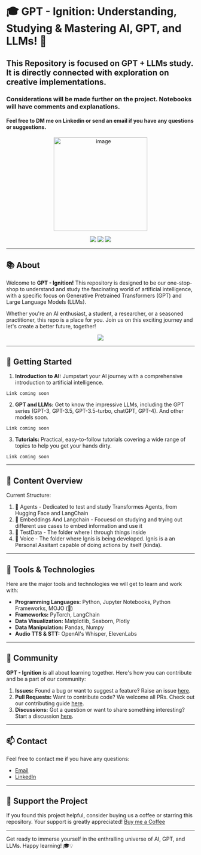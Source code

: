 # 🎓 GPT - Ignition: Understanding, Studying & Mastering AI, GPT, and LLMs! 🧠

## This Repository is focused on GPT + LLMs study. It is directly connected with exploration on creative implementations.

### Considerations will be made further on the project. Notebooks will have comments and explanations.
#### Feel free to DM me on Linkedin or send an email if you have any questions or suggestions.

<p align="center">
  <img src="https://www.microsoft.com/en-us/research/uploads/prod/2020/07/newsletter-option-8-neural-network-3-1-640x360.png" alt="image" width="250"/>
</p>

<p align="center">
    <img src="https://img.shields.io/badge/study%3F-yes!-brightgreen">
    <img src="https://img.shields.io/badge/GPT%3F-is%20awesome-blue">
    <img src="https://img.shields.io/badge/Do%20I%20know%20what%20I'm%20doing-I%20have%20half%20an%20idea-red">
</p>

---

## 📚 About

Welcome to **GPT - Ignition!** This repository is designed to be our one-stop-shop to understand and study the fascinating world of artificial intelligence, with a specific focus on Generative Pretrained Transformers (GPT) and Large Language Models (LLMs).

Whether you're an AI enthusiast, a student, a researcher, or a seasoned practitioner, this repo is a place for you. Join us on this exciting journey and let's create a better future, together!

<p align="center">
  <img src="https://cdn.leonardo.ai/users/7277ef1e-ff90-4a14-9e4d-26bbc0d2c6c6/generations/ba6ecf1f-753f-448f-b10a-5e5db133418c/Leonardo_Signature_A_bronze_statue_of_a_tall_man_stands_in_awe_2.jpg"/>
</p>

---

## 🚀 Getting Started

1. **Introduction to AI:** Jumpstart your AI journey with a comprehensive introduction to artificial intelligence.

<!--     [Start Here ➡️](link-to-intro-to-ai.com) -->
    Link coming soon
    
2. **GPT and LLMs:** Get to know the impressive LLMs, including the GPT series (GPT-3, GPT-3.5, GPT-3.5-turbo, chatGPT, GPT-4). And other models soon.

<!--     [Dive Deeper ➡️](link-to-gpt-and-llms.com) -->
    Link coming soon

3. **Tutorials:** Practical, easy-to-follow tutorials covering a wide range of topics to help you get your hands dirty.

<!--     [Learn by Doing ➡️](link-to-tutorials.com) -->
    Link coming soon

---

## 📂 Content Overview

Current Structure:
  1. 📂 Agents - Dedicated to test and study Transformes Agents, from Hugging Face and LangChain
  2. 📂 Embeddings And Langchain - Focuesd on studying and trying out different use cases to embed information and use it
  3. 📂 TestData - The folder where I through things inside
  4. 📂 Voice - The folder where Ignis is being developed. Ignis is a an Personal Assitant capable of doing actions by itself (kinda).
<!-- 1. **Introduction to AI**
2. **Deep Learning**
3. **NLP (Natural Language Processing)**
4. **GPT Overview**
5. **In-depth Study of GPT Series**
6. **Introduction to LLMs**
7. **AI Ethics**
8. **Tutorials & Hands-On Guides**
9. **Case Studies**
10. **Research Papers & Other Resources**

Find the detailed content structure [here](link-to-detailed-content-structure.com). -->

---

## 🧰 Tools & Technologies

Here are the major tools and technologies we will get to learn and work with:

- **Programming Languages:** Python, Jupyter Notebooks, Python Frameworks, MOJO (🤔)
- **Frameworks:** PyTorch, LangChain
- **Data Visualization:** Matplotlib, Seaborn, Plotly
- **Data Manipulation:** Pandas, Numpy
- **Audio TTS & STT:** OpenAI's Whisper, ElevenLabs

---

## 👥 Community

**GPT - Ignition** is all about learning together. Here's how you can contribute and be a part of our community:

1. **Issues:** Found a bug or want to suggest a feature? Raise an issue [here](link-to-issues.com).
2. **Pull Requests:** Want to contribute code? We welcome all PRs. Check out our contributing guide [here](link-to-contributing-guide.com).
3. **Discussions:** Got a question or want to share something interesting? Start a discussion [here](link-to-discussions.com).

---

## 📫 Contact

Feel free to contact me if you have any questions:

- [Email](mailto:contatogzii@gmail.com)
- [LinkedIn](https://www.linkedin.com/in/guilhermezago1/)

---

## 💙 Support the Project

If you found this project helpful, consider buying us a coffee or starring this repository. Your support is greatly appreciated!
[Buy me a Coffee](buymeacoffee.com/mecbonjourno)

---

Get ready to immerse yourself in the enthralling universe of AI, GPT, and LLMs. Happy learning! 🎓💡
